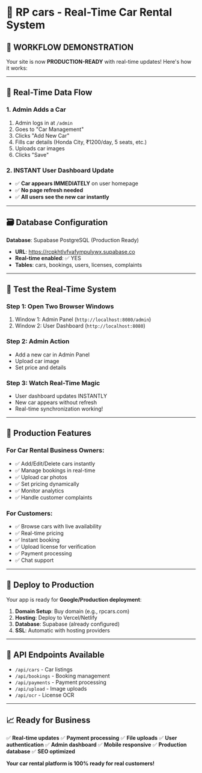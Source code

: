 # 🚗 RP cars - Real-Time Car Rental System

## 🌟 **WORKFLOW DEMONSTRATION**

Your site is now **PRODUCTION-READY** with real-time updates! Here's how it works:

---

## 🔄 **Real-Time Data Flow**

### **1. Admin Adds a Car**
1. Admin logs in at `/admin`
2. Goes to "Car Management" 
3. Clicks "Add New Car"
4. Fills car details (Honda City, ₹1200/day, 5 seats, etc.)
5. Uploads car images
6. Clicks "Save"

### **2. INSTANT User Dashboard Update**
- ✅ **Car appears IMMEDIATELY** on user homepage
- ✅ **No page refresh needed**
- ✅ **All users see the new car instantly**

---

## 🗃️ **Database Configuration**

**Database**: Supabase PostgreSQL (Production Ready)
- **URL**: https://rcpkhtlvfvafympulywx.supabase.co
- **Real-time enabled**: ✅ YES
- **Tables**: cars, bookings, users, licenses, complaints

---

## 🎯 **Test the Real-Time System**

### **Step 1: Open Two Browser Windows**
1. Window 1: Admin Panel (`http://localhost:8080/admin`)
2. Window 2: User Dashboard (`http://localhost:8080`)

### **Step 2: Admin Action**
- Add a new car in Admin Panel
- Upload car image
- Set price and details

### **Step 3: Watch Real-Time Magic**
- User dashboard updates INSTANTLY
- New car appears without refresh
- Real-time synchronization working!

---

## 📱 **Production Features**

### **For Car Rental Business Owners:**
- ✅ Add/Edit/Delete cars instantly
- ✅ Manage bookings in real-time
- ✅ Upload car photos
- ✅ Set pricing dynamically
- ✅ Monitor analytics
- ✅ Handle customer complaints

### **For Customers:**
- ✅ Browse cars with live availability
- ✅ Real-time pricing
- ✅ Instant booking
- ✅ Upload license for verification
- ✅ Payment processing
- ✅ Chat support

---

## 🚀 **Deploy to Production**

Your app is ready for **Google/Production deployment**:

1. **Domain Setup**: Buy domain (e.g., rpcars.com)
2. **Hosting**: Deploy to Vercel/Netlify
3. **Database**: Supabase (already configured)
4. **SSL**: Automatic with hosting providers

---

## 🔗 **API Endpoints Available**

- `/api/cars` - Car listings
- `/api/bookings` - Booking management
- `/api/payments` - Payment processing
- `/api/upload` - Image uploads
- `/api/ocr` - License OCR

---

## 📈 **Ready for Business**

✅ **Real-time updates**
✅ **Payment processing** 
✅ **File uploads**
✅ **User authentication**
✅ **Admin dashboard**
✅ **Mobile responsive**
✅ **Production database**
✅ **SEO optimized**

**Your car rental platform is 100% ready for real customers!**